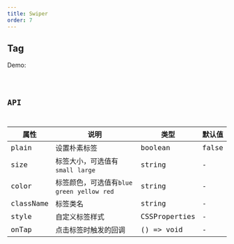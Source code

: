 ```yaml
---
title: Swiper
order: 7
---
```


## Tag

Demo:

<code src="./swiper/index.tsx" />

## API

| 属性      | 说明                                            | 类型          | 默认值 |
| --------- | ----------------------------------------------- | ------------- | ------ |
| plain     | 设置朴素标签                                    | boolean       | false  |
| size      | 标签大小，可选值有`small` `large`               | string        | -      |
| color     | 标签颜色，可选值有`blue` `green` `yellow` `red` | string        | -      |
| className | 标签类名                                        | string        | -      |
| style     | 自定义标签样式                                  | CSSProperties | -      |
| onTap     | 点击标签时触发的回调                            | () => void    | -      |
